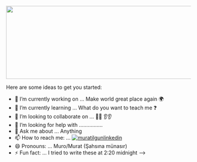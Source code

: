 <p align="center">
<img src="https://www.linkpicture.com/q/Hi-There.png" width="600" height="200" />
</p>

Here are some ideas to get you started:

- 🔭 I’m currently working on ... Make world great place again 🌍
- 🌱 I’m currently learning ...  What do you want to teach me ❓
- 👯 I’m looking to collaborate on ...  👀👀 👂👂
- 🤔 I’m looking for help with ................
- 💬 Ask me about ... Anything
- 📫 How to reach me: ...     [![muratilgunlinkedin](https://www.linkpicture.com/q/LI-Logo-2.png "muratilgunlinkedin")](https://www.linkedin.com/in/muratilgun/ "muratilgunlinkedin")
- 😄 Pronouns: ... Muro/Murat (Şahsına münasır)
- ⚡ Fun fact: ... I tried to write these at 2:20 midnight
-->
